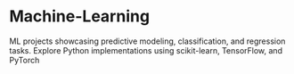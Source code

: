 # Machine-Learning
ML projects showcasing predictive modeling, classification, and regression tasks. Explore Python implementations using scikit-learn, TensorFlow, and PyTorch
